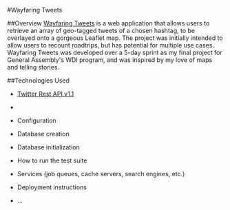 #Wayfaring Tweets

##Overview
[Wayfaring Tweets](http://glacial-hollows-6244.herokuapp.com/ "Wayfaring Tweets") is a web application that allows users to retrieve an array of geo-tagged tweets of a chosen hashtag, to be overlayed onto a gorgeous Leaflet map. The project was initially intended to allow users to recount roadtrips, but has potential for multiple use cases. Wayfaring Tweets was developed over a 5-day sprint as my final project for General Assembly's WDI program, and was inspired by my love of maps and telling stories. 

##Technologies Used
* [Twitter Rest API v1.1](https://dev.twitter.com/docs/api/1.1 "Twitter Rest API v1.1")


* 
* Configuration

* Database creation

* Database initialization

* How to run the test suite

* Services (job queues, cache servers, search engines, etc.)

* Deployment instructions

* ...
